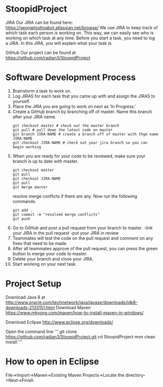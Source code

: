 # StoopidProject

JIRA
Our JIRA can be found here: https://georgelosttoabot.atlassian.net/browse/
We use JIRA to keep track of which task each person is working on. This way, we can easily see who is working on which task at any time. Before you start a task, you need to log a JIRA. In this JIRA, you will explain what your task is.

GitHub
Our project can be found at https://github.com/radian3/StoopidProject

# Software Development Process
1) Brainstorm a task to work on.
3) Log JIRAS for each task that you came up with and assign the JIRAS to yourself.
3) Place the JIRA you are going to work on next as 'In Progress.'
4) Create a GitHub branch by branching off of master. Name this branch after your JIRA name.
   ```
   git checkout master # check out the master branch
   git pull # pull down the latest code on master
   git branch JIRA-NAME # create a branch off of master with thge name JIRA-NAME
   git checkout JIRA-NAME # check out your jira branch so you can begin working
   ```
5) When you are ready for your code to be reviewed, make sure your branch is up to date with master.
   ```
   git checkout master
   git pull
   git checkout JIRA-NAME
   git pull
   git merge master
   ```
   resolve merge conflicts if there are any. Now run the following commands.
   ```
   git add .
   git commit -m "resolved merge conflicts"
   git push
   ```
6) Go to GitHub and post a pull request from your branch to master.
   -link your JIRA in the pull request
   -put your JIRA in review
7) Teammates will test the code on the pull request and comment on any fixes that need to be made.
8) After all teammates approve of the pull request, you can press the green button to merge your code to master.
9) Delete your branch and close your JIRA.
10) Start working on your next task.

# Project Setup
Download Java 8 at http://www.oracle.com/technetwork/java/javase/downloads/jdk8-downloads-2133151.html
Download Maven https://www.mkyong.com/maven/how-to-install-maven-in-windows/

Download Eclipse http://www.eclipse.org/downloads/

Open the command line
'''
git clone https://github.com/radian3/StoopidProject.git
cd StoopidProject
mvn clean install
'''

# How to open in Eclipse
File->Import->Maven->Existing Maven Projects->Locate the directory->Next->Finish